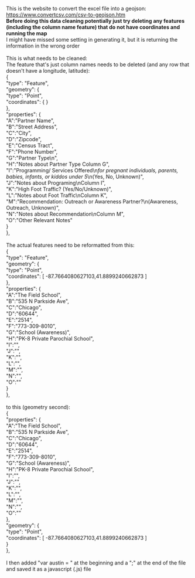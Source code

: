 This is the website to convert the excel file into a geojson: https://www.convertcsv.com/csv-to-geojson.htm </br>
<b>Before doing this data cleaning potentially just try deleting any features (including the column name feature) that do not have coordinates and running the map</b></br>
I might have missed some setting in generating it, but it is returning the information in the wrong order </br>
</br>
This is what needs to be cleaned:</br>
The feature that's just column names needs to be deleted (and any row that doesn't have a longitude, latitude):</br>
{</br>
    "type": "Feature",</br>
    "geometry": {</br>
       "type": "Point",</br>
       "coordinates":  { }</br>
    },</br>
    "properties": {</br>
    "A":"Partner Name",</br>
    "B":"Street Address",</br>
    "C":"City",</br>
    "D":"Zipcode",</br>
    "E":"Census Tract",</br>
    "F":"Phone Number",</br>
    "G":"Partner Type\n",</br>
    "H":"Notes about Partner Type Column G",</br>
    "I":"Programming/ Services Offered\n*for pregnant individuals, parents, babies, infants, or kiddos under 5*\n(Yes, No, Unknown)",</br>
    "J":"Notes about Programing\nColumn I",</br>
    "K":"High Foot Traffic? (Yes/No/Unknown)",</br>
    "L":"Notes about Foot Traffic\nColumn K",</br>
    "M":"Recommendation: Outreach or Awareness Partner?\n(Awareness, Outreach, Unknown)",</br>
    "N":"Notes about Recommendation\nColumn M",</br>
    "O":"Other Relevant Notes"</br>
    }</br>
  },</br>
</br>
The actual features need to be reformatted from this:</br>
  {</br>
    "type": "Feature",</br>
    "geometry": {</br>
       "type": "Point",</br>
       "coordinates":  [ -87.7664080627103,41.8899240662873 ]</br>
    },</br>
    "properties": {</br>
    "A":"The Field School",</br>
    "B":"535 N Parkside Ave",</br>
    "C":"Chicago",</br>
    "D":"60644",</br>
    "E":"2514",</br>
    "F":"773-309-8010",</br>
    "G":"School (Awareness)",</br>
    "H":"PK-8 Private Parochial School",</br>
    "I":"",</br>
    "J":"",</br>
    "K":"",</br>
    "L":"",</br>
    "M":"",</br>
    "N":"",</br>
    "O":""</br>
    }</br>
  },</br>
</br>
  to this (geometry second):</br>
    {</br>
    "properties": {</br>
    "A":"The Field School",</br>
    "B":"535 N Parkside Ave",</br>
    "C":"Chicago",</br>
    "D":"60644",</br>
    "E":"2514",</br>
    "F":"773-309-8010",</br>
    "G":"School (Awareness)",</br>
    "H":"PK-8 Private Parochial School",</br>
    "I":"",</br>
    "J":"",</br>
    "K":"",</br>
    "L":"",</br>
    "M":"",</br>
    "N":"",</br>
    "O":""</br>
    },</br>
    "geometry": {</br>
       "type": "Point",</br>
       "coordinates":  [ -87.7664080627103,41.8899240662873 ]</br>
    }</br>
  },</br>
</br>
I then added "var austin = " at the beginning and a ";" at the end of the file and saved it as a javascript (.js) file
